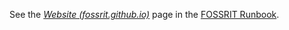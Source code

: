 See the [_Website (fossrit.github.io)_](https://runbook.fossrit.community/infra/website/ "Website (fossrit.github.io) - FOSSRIT Runbook") page in the [FOSSRIT Runbook](https://runbook.fossrit.community/).
